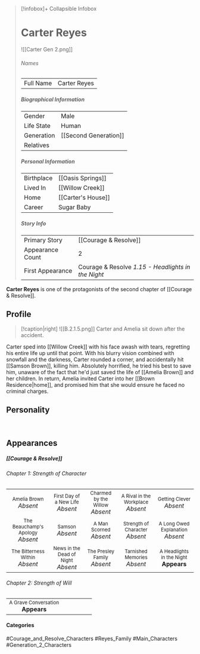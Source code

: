 > [!infobox]+ Collapsible Infobox
> # Carter Reyes
> ![[Carter Gen 2.png]] 
> ###### Names 
> |  |  | 
> | ---- | ---- | 
> | Full Name | Carter Reyes | 
>
> ##### Biographical Information
> |  |  | 
> | ---- | ---- | 
> | Gender | Male | 
> | Life State | Human |
> | Generation | [[Second Generation]] |
> | Relatives | 
> 
> ##### Personal Information
> |  |  | 
> | ---- | ---- | 
> | Birthplace | [[Oasis Springs]] | 
> | Lived In | [[Willow Creek]] | 
> | Home | [[Carter's House]] | 
> | Career | Sugar Baby | 
> 
> ##### Story Info
> |  |  | 
> | ---- | ---- | 
> | Primary Story | [[Courage & Resolve]] | 
> | Appearance Count | 2 | 
> | First Appearance | Courage & Resolve *1.15 - Headlights in the Night*

**Carter Reyes** is one of the protagonists of the second chapter of [[Courage & Resolve]].

## Profile
> [!caption|right]
> ![[B.2.1.5.png]] 
> Carter and Amelia sit down after the accident.

Carter sped into [[Willow Creek]] with his face awash with tears, regretting his entire life up until that point. With his blurry vision combined with snowfall and the darkness, Carter rounded a corner, and accidentally hit [[Samson Brown]], killing him. Absolutely horrified, he tried his best to save him, unaware of the fact that he'd just saved the life of [[Amelia Brown]] and her children. In return, Amelia invited Carter into her [[Brown Residence|home]], and promised him that she would ensure he faced no criminal charges.

## Personality

<br style="clear:both; margin: 0; padding: 0" />

## Appearances
##### [[Courage & Resolve]]
###### Chapter 1: Strength of Character

|                                                                       |                                                                         |                                                                     |                                                                        |                                                                          |
| --------------------------------------------------------------------- | ----------------------------------------------------------------------- | ------------------------------------------------------------------- | ---------------------------------------------------------------------- | ------------------------------------------------------------------------ |
| <center><font size=2>Amelia Brown<br><font size=3>*Absent*            | <center><font size=2>First Day of a New Life<br><font size=3>*Absent*   | <center><font size=2>Charmed by the Willow<br><font size=3>*Absent* | <center><font size=2>A Rival in the Workplace<br><font size=3>*Absent* | <center><font size=2>Getting Clever<br><font size=3>*Absent*             |
| <center><font size=2>The Beauchamp's Apology<br><font size=3>*Absent* | <center><font size=2>Samson<br><font size=3>*Absent*                 | <center><font size=2>A Man Scorned<br><font size=3>*Absent*         | <center><font size=2>Strength of Character<br><font size=3>*Absent*    | <center><font size=2>A Long Owed Explanation<br><font size=3>*Absent* |
| <center><font size=2>The Bitterness Within<br><font size=3>*Absent*   | <center><font size=2>News in the Dead of Night<br><font size=3>*Absent* | <center><font size=2>The Presley Family<br><font size=3>*Absent*    | <center><font size=2>Tarnished Memories<br><font size=3>*Absent*       | <center><font size=2>A Headlights in the Night<br><font size=3>**Appears**   |

###### Chapter 2: Strength of Will
|                                                                       |     |     |     |     |     |
| --------------------------------------------------------------------- | --- | --- | --- | --- | --- |
| <center><font size=2>A Grave Conversation<br><font size=3>**Appears** |     |     |     |     |
#### Categories
#Courage_and_Resolve_Characters #Reyes_Family #Main_Characters #Generation_2_Characters